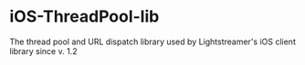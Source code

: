 iOS-ThreadPool-lib
==================

The thread pool and URL dispatch library used by Lightstreamer's iOS client library since v. 1.2